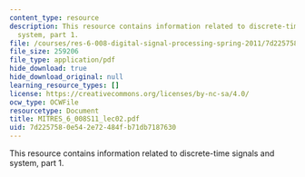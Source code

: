 ```yaml
---
content_type: resource
description: This resource contains information related to discrete-time signals and
  system, part 1.
file: /courses/res-6-008-digital-signal-processing-spring-2011/7d2257580e542e72484fb71db7187630_MITRES_6_008S11_lec02.pdf
file_size: 259206
file_type: application/pdf
hide_download: true
hide_download_original: null
learning_resource_types: []
license: https://creativecommons.org/licenses/by-nc-sa/4.0/
ocw_type: OCWFile
resourcetype: Document
title: MITRES_6_008S11_lec02.pdf
uid: 7d225758-0e54-2e72-484f-b71db7187630
---
```

This resource contains information related to discrete-time signals and system, part 1.